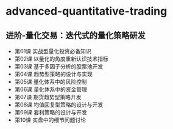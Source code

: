 # advanced-quantitative-trading
## 进阶-量化交易：迭代式的量化策略研发

* 第01课 实战型量化投资必备知识
* 第02课 以量化的角度重新认识技术指标
* 第03课 基于多因子分析的股票池开发
* 第04课 趋势型策略的设计与实现
* 第05课 量化体系中的风险控制
* 第06课 量化体系中的资金管理
* 第07课 期货趋势型策略开发
* 第08课 均值回复型策略的设计与开发
* 第09课 套利策略的设计与开发
* 第10课 实盘中的细节问题讨论
